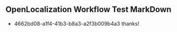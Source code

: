 ## OpenLocalization Workflow Test MarkDown
* 4662bd08-a1f4-41b3-b8a3-a2f3b009b4a3 thanks!

<!--HONumber=Nov16_HO5-->


